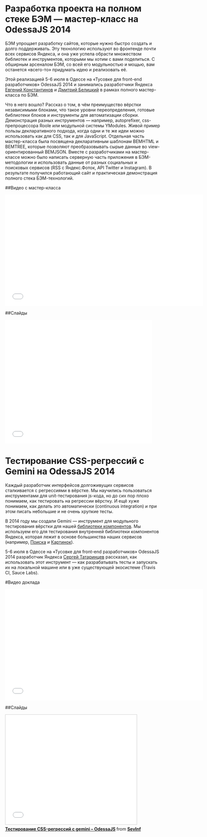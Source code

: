 # Разработка проекта на полном стеке БЭМ — мастер-класс на OdessaJS 2014

БЭМ упрощает разработку сайтов, которые нужно быстро создать и долго поддерживать. Эту технологию используют во фронтенде почти всех сервисов Яндекса, и она уже успела обрасти множеством библиотек и инструментов, которыми мы хотим с вами поделиться. С обширным арсеналом БЭМ, со всей его модульностью и мощью, вам останется «всего-то» придумать идею и реализовать её.

Этой реализацией 5-6 июля в Одессе на «Тусовке для front-end разработчиков» OdessaJS 2014 и занимались разработчики Яндекса [Евгений Константинов](https://tech.yandex.ru/people/397958/) и [Дмитрий Белицкий](https://tech.yandex.ru/people/397959/) в рамках полного мастер-класса по БЭМ.

Что в него вошло? Рассказ о том, в чём преимущество вёрстки независимыми блоками, что такое уровни переопределения, готовые библиотеки блоков и инструменты для автоматизации сборки. Демонстрация разных инструментов — например, autoprefixer, css-препроцессора Roole или модульной системы YModules. Живой пример пользы декларативного подхода, когда одни и те же идеи можно использовать как для CSS, так и для JavaScript. Отдельная часть мастер-класса была посвящена декларативным шаблонам BEMHTML и BEMTREE, которые позволяют преобразовывать сырые данные во view-ориентированный BEMJSON. Вместе с разработчиками на мастер-классе можно было написать серверную часть приложения в БЭМ-методологии и использовать данные от разных социальных и поисковых сервисов (RSS с Яндекс.Фоток, API Twitter и Instagram). В результате получился работающий сайт и практическая демонстрация полного стека БЭМ-технологий.

##Видео с мастер-класса

<iframe width="640" height="360" src="//www.youtube.com/embed/lGkuzR4Ujvs?list=UUcMRMeq7LWxpuBOrGiCeacg" frameborder="0" allowfullscreen></iframe>

##Слайды
<iframe src="www.slideshare.net/slideshow/embed_code/39374023" width="476" height="400" frameborder="0" marginwidth="0" marginheight="0" scrolling="no"></iframe>

# Тестирование CSS-регрессий с Gemini на OdessaJS 2014
Каждый разработчик интерфейсов долгоживущих сервисов сталкивается с регрессиями в вёрстке. Мы научились пользоваться инструментами для unit-тестирования js-кода, но до сих пор плохо понимаем, как тестировать на регрессии вёрстку. И ещё хуже понимаем, как делать это автоматически (continuous integration) и при этом писать небольшие и не очень хрупкие тесты.

В 2014 году мы создали Gemini — инструмент для модульного тестирования вёрстки для нашей [библиотеки компонентов](http://ru.bem.info/libs/bem-components/v2/). Мы используем его для тестирования внутренней библиотеки компонентов Яндекса, которая лежит в основе большинства наших сервисов (например, [Поиска](https://yandex.com/yandsearch?text=lxjs%202014&redircnt=1411391689.1) и [Картинок](http://yandex.com/images/search?text=lisboa%20portugal)).

5-6 июля в Одессе на «Тусовке для front-end разработчиков» OdessaJS 2014 разработчик Яндекса [Сергей Татаринцев](https://tech.yandex.ru/people/158302/) рассказал, как использовать этот инструмент — как разрабатывать тесты и запускать их на локальной машине или в уже существующей экосистеме (Travis CI, Sauce Labs).

#Видео доклада
<iframe width="640" height="360" src="//www.youtube.com/embed/k0RDoEBqeU8?list=UUcMRMeq7LWxpuBOrGiCeacg" frameborder="0" allowfullscreen></iframe>

##Слайды

<iframe src="www.slideshare.net/slideshow/embed_code/36697276" width="425" height="355" frameborder="0" marginwidth="0" marginheight="0" scrolling="no" style="border:1px solid     #cccccc; border-width:1px; margin-bottom:5px; max-width: 100%;" allowfullscreen> </iframe> <div style="margin-bottom:5px"> <strong> <a href="www.slideshare.net/SevInf/css-gemini-odessajs" title="Тестирование CSS-регрессий с gemini – OdessaJS" target="_blank">Тестирование CSS-регрессий с gemini – OdessaJS</a> </strong> from <strong><a href="www.slideshare.net/SevInf" target="_blank">SevInf</a></strong> </div>
